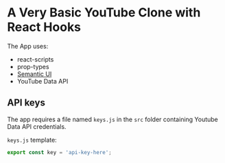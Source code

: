 # A Very Basic YouTube Clone with React Hooks

The App uses:

- react-scripts
- prop-types
- [Semantic UI](https://semantic-ui.com/)
- YouTube Data API

## API keys

The app requires a file named `keys.js` in the `src` folder containing Youtube Data API credentials.

`keys.js` template:
```js
export const key = 'api-key-here';
```